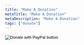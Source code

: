 ```yaml
---
title: "Make A Donation"
metaTitle: "Make A Donation"
metaDescription: "Make A Donation"
tags: ["donate"]
---
```


<form action="https://www.paypal.com/cgi-bin/webscr" method="post" target="_top" id="donate">
<input type="hidden" name="cmd" value="_donations" />
<input type="hidden" name="business" value="G2PFDSGM9FG62" />
<input type="hidden" name="currency_code" value="USD" />
<input type="image" src="https://assetsglobal.s3-us-west-1.amazonaws.com/donate-button.png" border="0" name="submit" title="PayPal - The safer, easier way to pay online!" alt="Donate with PayPal button" />
<img alt="" border="0" src="https://www.paypal.com/en_US/i/scr/pixel.gif" width="1" height="1" />
</form>
